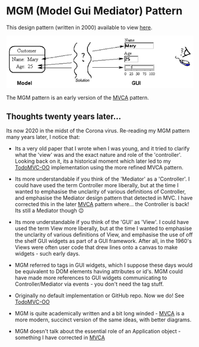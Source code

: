 # MGM (Model Gui Mediator) Pattern

This design pattern (written in 2000) available to view [here](https://abulka.github.io/todomvc-oo/pdf_as_html/andybulkamodelguimediatorpattern.html).

![mgm-pattern-main-image](images/mgm-pattern-main-image.png)

The MGM pattern is an early version of the [MVCA](https://github.com/abulka/todomvc-oo) pattern.

## Thoughts twenty years later...

Its now 2020 in the midst of the Corona virus. Re-reading my MGM pattern many years later, I notice that:

- Its a very old paper that I wrote when I was young, and it tried to clarify what the 'view' was and the exact nature and role of the 'controller'. Looking back on it, its a historical moment which later led to my [TodoMVC-OO](https://github.com/abulka/todomvc-oo) implementation using the more refined MVCA pattern.

- Its more understandable if you think of the 'Mediator' as a 'Controller'. I could have used the term Controller more liberally, but at the time I wanted to emphasise the unclarity of various definitions of Controller, and emphasise the Mediator design pattern that detected in MVC. I have corrected this in the later [MVCA](https://github.com/abulka/todomvc-oo) pattern where... the Controller is back!  Its still a Mediator though 😉

- Its more understandable if you think of the 'GUI' as 'View'. I could have used the term View more liberally, but at the time I wanted to emphasise the unclarity of various definitions of View, and emphasise the use of off the shelf GUI widgets as part of a GUI framework.  After all, in the 1960's Views were often user code that drew lines onto a canvas to make widgets - such early days.

- MGM referred to tags in GUI widgets, which I suppose these days would be equivalent to DOM elements having attributes or id's. MGM could have made more references to GUI widgets communicating to Controller/Mediator via events - you don't need the tag stuff.

- Originally no default implementation or GitHub repo.  Now we do!  See [TodoMVC-OO](https://github.com/abulka/todomvc-oo)

- MGM is quite academically written and a bit long winded - [MVCA](https://github.com/abulka/todomvc-oo) is a more modern, succinct version of the same ideas, with better diagrams.

- MGM doesn't talk about the essential role of an Application object - something I have corrected in [MVCA](https://github.com/abulka/todomvc-oo) 

<!-- In MGM and MVCA or any other MVC variant, you might need to watch out for a double update or even an update loop?  Setting the model (from the mediator) might trigger another notification to the mediator? This is inefficient and may cause an unecessary double refresh of the GUI. However modifying the model secretly may mean other mediators miss out on their updates. So the only thing to do is for the mediator to intercept the update to itself (as a result of it setting the model) and stopping it. How this is done is tricky, probably just check the value and if the value is already set, ignore the notification message. Actually this is probably a good overal optimisation anyway! -->

<!-- Warning: Somehow MGM pattern webpage (old version) is still active!?
This is the proper anypatterns site
http://www.andypatterns.com/index.php/design_patterns/model_gui_mediator_pattern/ -->


